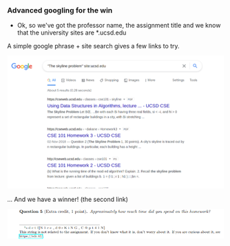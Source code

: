 ### Advanced googling for the win

* Ok, so we've got the professor name, the assignment title and we know that the university sites are *.ucsd.edu

A simple google phrase + site search gives a few links to try.

![Image of google search](google-search.png)

... And we have a winner! (the second link)

![Image of the PDF](flag-osint-2.png)